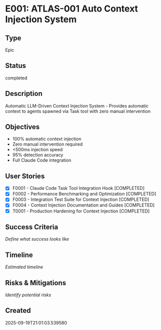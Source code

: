 # E001: ATLAS-001 Auto Context Injection System

## Type
Epic

## Status
completed

## Description
Automatic LLM-Driven Context Injection System - Provides automatic context to agents spawned via Task tool with zero manual intervention

## Objectives
- 100% automatic context injection
- Zero manual intervention required
- <500ms injection speed
- 95% detection accuracy
- Full Claude Code integration

## User Stories
- [x] F0001 - Claude Code Task Tool Integration Hook [COMPLETED]
- [x] F0002 - Performance Benchmarking and Optimization [COMPLETED]
- [x] F0003 - Integration Test Suite for Context Injection [COMPLETED]
- [x] F0004 - Context Injection Documentation and Guides [COMPLETED]
- [x] T0001 - Production Hardening for Context Injection [COMPLETED]

## Success Criteria
_Define what success looks like_

## Timeline
_Estimated timeline_

## Risks & Mitigations
_Identify potential risks_

## Created
2025-09-19T21:01:03.539580

